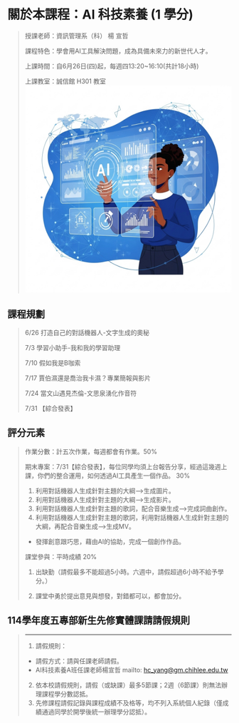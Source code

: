 # 關於本課程：AI 科技素養 (1 學分)
> 授課老師：資訊管理系（科） 楊 宣哲
> 
> 課程特色：學會用AI工具解決問題，成為具備未來力的新世代人才。
> 
> 上課時間：自6月26日(四)起，每週四13:20~16:10(共計18小時)
> 
> 上課教室：誠信館 H301 教室
![image](/images/image.png)
## 課程規劃
> 6/26 打造自己的對話機器人-文字生成的奧秘
>
> 7/3 學習小助手-我和我的學習助理
>
> 7/10 假如我是B咖索
>
> 7/17 賈伯濕還是喬治我卡濕？專業簡報與影片
>
> 7/24 當文山遇見杰倫-文思泉湧化作音符
>
> 7/31 【綜合發表】

## 評分元素
> 作業分數：計五次作業，每週都會有作業。50%
>
> 期末專案：7/31【綜合發表】，每位同學均須上台報告分享，經過這幾週上課，你們的整合運用，如何透過AI工具產生一個作品。 30%
>
> 1. 利用對話機器人生成針對主題的大綱-->生成圖片。
> 2. 利用對話機器人生成針對主題的大綱-->生成影片。
> 3. 利用對話機器人生成針對主題的歌詞，配合音樂生成-->完成詞曲創作。
> 4. 利用對話機器人生成針對主題的歌詞，利用對話機器人生成針對主題的大綱，再配合音樂生成-->生成MV。
>  
> * 發揮創意跟巧思，藉由AI的協助，完成一個創作作品。 
> 
> 課堂參與：平時成績 20%
>
> 1. 出缺勤（請假最多不能超過5小時。六週中，請假超過6小時不給予學分。）
>
> 2. 課堂中勇於提出意見與想發，對錯都可以，都會加分。

## 114學年度五專部新生先修實體課請請假規則
> ---
> 1. 請假規則：
>   - 請假方式：請與任課老師請假。
>   - AI科技素養A班任課老師楊宣哲 mailto: hc_yang@gm.chihlee.edu.tw
> 2. 依本校請假規則，請假（或缺課）最多5節課；2週（6節課）則無法辦理課程學分數認抵。
> 3. 先修課程請假記錄與課程成績不及格等，均不列入系統個人紀錄（僅成績通過同學於開學後統一辦理學分認抵）。
